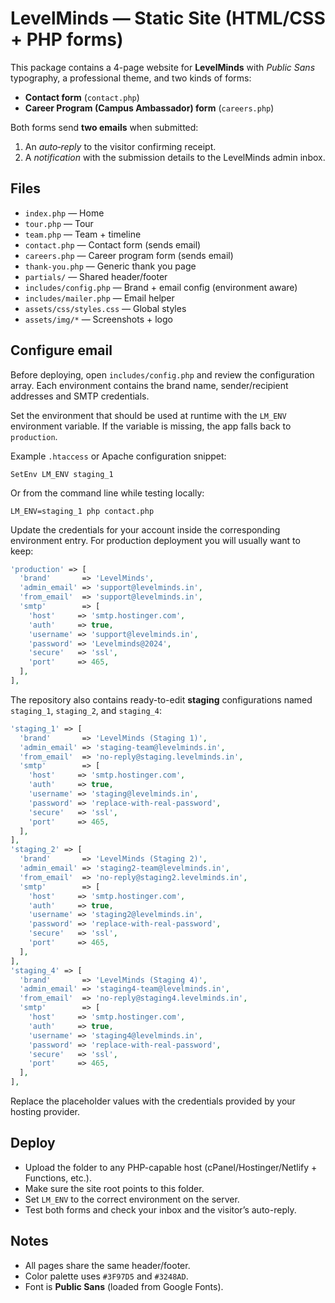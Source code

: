 # LevelMinds — Static Site (HTML/CSS + PHP forms)

This package contains a 4-page website for **LevelMinds** with *Public Sans* typography, a professional theme, and two kinds of forms:
- **Contact form** (`contact.php`)
- **Career Program (Campus Ambassador) form** (`careers.php`)

Both forms send **two emails** when submitted:
1) An *auto‑reply* to the visitor confirming receipt.
2) A *notification* with the submission details to the LevelMinds admin inbox.

## Files
- `index.php` — Home
- `tour.php` — Tour
- `team.php` — Team + timeline
- `contact.php` — Contact form (sends email)
- `careers.php` — Career program form (sends email)
- `thank-you.php` — Generic thank you page
- `partials/` — Shared header/footer
- `includes/config.php` — Brand + email config (environment aware)
- `includes/mailer.php` — Email helper
- `assets/css/styles.css` — Global styles
- `assets/img/*` — Screenshots + logo

## Configure email
Before deploying, open `includes/config.php` and review the configuration array. Each environment contains the brand name, sender/recipient addresses and SMTP credentials.

Set the environment that should be used at runtime with the `LM_ENV` environment variable. If the variable is missing, the app falls back to `production`.

Example `.htaccess` or Apache configuration snippet:
```
SetEnv LM_ENV staging_1
```

Or from the command line while testing locally:
```
LM_ENV=staging_1 php contact.php
```

Update the credentials for your account inside the corresponding environment entry. For production deployment you will usually want to keep:
```php
'production' => [
  'brand'       => 'LevelMinds',
  'admin_email' => 'support@levelminds.in',
  'from_email'  => 'support@levelminds.in',
  'smtp'        => [
    'host'     => 'smtp.hostinger.com',
    'auth'     => true,
    'username' => 'support@levelminds.in',
    'password' => 'Levelminds@2024',
    'secure'   => 'ssl',
    'port'     => 465,
  ],
],
```

The repository also contains ready-to-edit **staging** configurations named `staging_1`, `staging_2`, and `staging_4`:
```php
'staging_1' => [
  'brand'       => 'LevelMinds (Staging 1)',
  'admin_email' => 'staging-team@levelminds.in',
  'from_email'  => 'no-reply@staging.levelminds.in',
  'smtp'        => [
    'host'     => 'smtp.hostinger.com',
    'auth'     => true,
    'username' => 'staging@levelminds.in',
    'password' => 'replace-with-real-password',
    'secure'   => 'ssl',
    'port'     => 465,
  ],
],
'staging_2' => [
  'brand'       => 'LevelMinds (Staging 2)',
  'admin_email' => 'staging2-team@levelminds.in',
  'from_email'  => 'no-reply@staging2.levelminds.in',
  'smtp'        => [
    'host'     => 'smtp.hostinger.com',
    'auth'     => true,
    'username' => 'staging2@levelminds.in',
    'password' => 'replace-with-real-password',
    'secure'   => 'ssl',
    'port'     => 465,
  ],
],
'staging_4' => [
  'brand'       => 'LevelMinds (Staging 4)',
  'admin_email' => 'staging4-team@levelminds.in',
  'from_email'  => 'no-reply@staging4.levelminds.in',
  'smtp'        => [
    'host'     => 'smtp.hostinger.com',
    'auth'     => true,
    'username' => 'staging4@levelminds.in',
    'password' => 'replace-with-real-password',
    'secure'   => 'ssl',
    'port'     => 465,
  ],
],
```
Replace the placeholder values with the credentials provided by your hosting provider.

## Deploy
- Upload the folder to any PHP-capable host (cPanel/Hostinger/Netlify + Functions, etc.).
- Make sure the site root points to this folder.
- Set `LM_ENV` to the correct environment on the server.
- Test both forms and check your inbox and the visitor’s auto-reply.

## Notes
- All pages share the same header/footer.
- Color palette uses `#3F97D5` and `#3248AD`.
- Font is **Public Sans** (loaded from Google Fonts).
